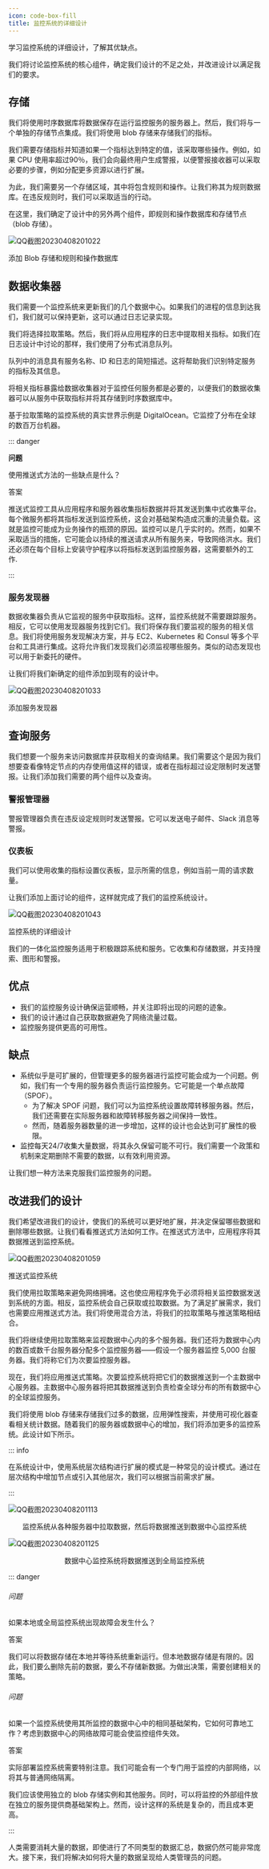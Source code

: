 ```yaml
---
icon: code-box-fill
title: 监控系统的详细设计
---
```




学习监控系统的详细设计，了解其优缺点。

我们将讨论监控系统的核心组件，确定我们设计的不足之处，并改进设计以满足我们的要求。

## 存储

我们将使用时序数据库将数据保存在运行监控服务的服务器上。然后，我们将与一个单独的存储节点集成。我们将使用 blob 存储来存储我们的指标。

我们需要存储指标并知道如果一个指标达到特定的值，该采取哪些操作。例如，如果 CPU 使用率超过90％，我们会向最终用户生成警报，以便警报接收器可以采取必要的步骤，例如分配更多资源以进行扩展。

为此，我们需要另一个存储区域，其中将包含规则和操作。让我们称其为规则数据库。在违反规则时，我们可以采取适当的行动。

在这里，我们确定了设计中的另外两个组件，即规则和操作数据库和存储节点（blob 存储）。

![QQ截图20230408201022](/img/14-Monitor%20Server-side%20Errors/QQ%E6%88%AA%E5%9B%BE20230408201022.png)

添加 Blob 存储和规则和操作数据库

## 数据收集器

我们需要一个监控系统来更新我们的几个数据中心。如果我们的进程的信息到达我们，我们就可以保持更新，这可以通过日志记录实现。

我们将选择拉取策略。然后，我们将从应用程序的日志中提取相关指标。如我们在日志设计中讨论的那样，我们使用了分布式消息队列。

队列中的消息具有服务名称、ID 和日志的简短描述。这将帮助我们识别特定服务的指标及其信息。

将相关指标暴露给数据收集器对于监控任何服务都是必要的，以便我们的数据收集器可以从服务中获取指标并将其存储到时序数据库中。

基于拉取策略的监控系统的真实世界示例是 DigitalOcean。它监控了分布在全球的数百万台机器。

::: danger

**问题**

使用推送式方法的一些缺点是什么？

答案

推送式监控工具从应用程序和服务器收集指标数据并将其发送到集中式收集平台。每个微服务都将其指标发送到监控系统，这会对基础架构造成沉重的流量负载。这就是监控可能成为业务操作的瓶颈的原因。监控可以是几乎实时的。然而，如果不采取适当的措施，它可能会以持续的推送请求从所有服务来，导致网络洪水。我们还必须在每个目标上安装守护程序以将指标发送到监控服务器，这需要额外的工作.

:::

### 服务发现器

数据收集器负责从它监视的服务中获取指标。这样，监控系统就不需要跟踪服务。相反，它可以使用发现器服务找到它们。我们将保存我们要监视的服务的相关信息。我们将使用服务发现解决方案，并与 EC2、Kubernetes 和 Consul 等多个平台和工具进行集成。这将允许我们发现我们必须监视哪些服务。类似的动态发现也可以用于新委托的硬件。

让我们将我们新确定的组件添加到现有的设计中。

![QQ截图20230408201033](/img/14-Monitor%20Server-side%20Errors/QQ%E6%88%AA%E5%9B%BE20230408201033.png)

添加服务发现器

## 查询服务

我们想要一个服务来访问数据库并获取相关的查询结果。我们需要这个是因为我们想要查看像特定节点的内存使用值这样的错误，或者在指标超过设定限制时发送警报。让我们添加我们需要的两个组件以及查询。

### 警报管理器

警报管理器负责在违反设定规则时发送警报。它可以发送电子邮件、Slack 消息等警报。

### 仪表板

我们可以使用收集的指标设置仪表板，显示所需的信息，例如当前一周的请求数量。

让我们添加上面讨论的组件，这样就完成了我们的监控系统设计。

![QQ截图20230408201043](/img/14-Monitor%20Server-side%20Errors/QQ%E6%88%AA%E5%9B%BE20230408201043.png)

监控系统的详细设计

我们的一体化监控服务适用于积极跟踪系统和服务。它收集和存储数据，并支持搜索、图形和警报。

## 优点

- 我们的监控服务设计确保运营顺畅，并关注即将出现的问题的迹象。
- 我们的设计通过自己获取数据避免了网络流量过载。
- 监控服务提供更高的可用性。

## 缺点

- 系统似乎是可扩展的，但管理更多的服务器进行监控可能会成为一个问题。例如，我们有一个专用的服务器负责运行监控服务。它可能是一个单点故障（SPOF）。
  - 为了解决 SPOF 问题，我们可以为监控系统设置故障转移服务器。然后，我们还需要在实际服务器和故障转移服务器之间保持一致性。
  - 然而，随着服务器数量的进一步增加，这样的设计也会达到可扩展性的极限。
- 监控每天24/7收集大量数据，将其永久保留可能不可行。我们需要一个政策和机制来定期删除不需要的数据，以有效利用资源。

让我们想一种方法来克服我们监控服务的问题。

## 改进我们的设计

我们希望改进我们的设计，使我们的系统可以更好地扩展，并决定保留哪些数据和删除哪些数据。让我们看看推送式方法如何工作。在推送式方法中，应用程序将其数据推送到监控系统。

![QQ截图20230408201059](/img/14-Monitor%20Server-side%20Errors/QQ%E6%88%AA%E5%9B%BE20230408201059.png)

推送式监控系统

我们使用拉取策略来避免网络拥堵。这也使应用程序免于必须将相关监控数据发送到系统的方面。相反，监控系统会自己获取或拉取数据。为了满足扩展需求，我们也需要应用推送式方法。我们将使用混合方法，将我们的拉取策略与推送策略相结合。

我们将继续使用拉取策略来监视数据中心内的多个服务器。我们还将为数据中心内的数百或数千台服务器分配多个监控服务器——假设一个服务器监控 5,000 台服务器。我们将称它们为次要监控服务器。

现在，我们将应用推送式策略。次要监控系统将把它们的数据推送到一个主数据中心服务器。主数据中心服务器将把其数据推送到负责检查全球分布的所有数据中心的全球监控服务。

我们将使用 blob 存储来存储我们过多的数据，应用弹性搜索，并使用可视化器查看相关统计数据。随着我们的服务器或数据中心的增加，我们将添加更多的监控系统。此设计如下所示。

::: info

在系统设计中，使用系统层次结构进行扩展的模式是一种常见的设计模式。通过在层次结构中增加节点或引入其他层次，我们可以根据当前需求扩展。

:::

![QQ截图20230408201113](/img/14-Monitor%20Server-side%20Errors/QQ%E6%88%AA%E5%9B%BE20230408201113.png)

<center>监控系统从各种服务器中拉取数据，然后将数据推送到数据中心监控系统</center>

![QQ截图20230408201125](/img/14-Monitor%20Server-side%20Errors/QQ%E6%88%AA%E5%9B%BE20230408201125.png)

<center>数据中心监控系统将数据推送到全局监控系统</center>

::: danger

###### 问题

如果本地或全局监控系统出现故障会发生什么？

答案

我们可以将数据存储在本地并等待系统重新运行。但本地数据存储是有限的。因此，我们要么删除先前的数据，要么不存储新数据。为做出决策，需要创建相关的策略。

###### 问题

如果一个监控系统使用其所监控的数据中心中的相同基础架构，它如何可靠地工作？考虑到数据中心的网络故障可能会使监控组件失效。

答案

实际部署监控系统需要特别注意。我们可能会有一个专门用于监控的内部网络，以将其与普通网络隔离。

我们应该使用独立的 blob 存储实例和其他服务。同时，可以将监控的外部组件放在独立的服务提供商基础架构上。然而，设计这样的系统是复杂的，而且成本更高。

:::

人类需要消耗大量的数据，即使进行了不同类型的数据汇总，数据仍然可能非常庞大。接下来，我们将解决如何将大量的数据呈现给人类管理员的问题。
